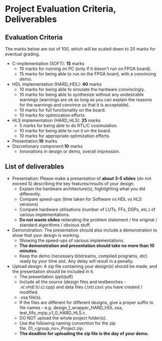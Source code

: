 # Project Evaluation Criteria, Deliverables

## Evaluation Criteria

The marks below are out of 100, which will be scaled down to 20 marks for eventual grading.

- C-implementation (SOFT): **15** marks
  - 10 marks for running on PC (only if it doesn't run on FPGA board).
  - 15 marks for being able to run on the FPGA board, with a convincing demo.
- HDL implementation (HARD_HDL): **40** marks
  - 10 marks for being able to simulate the hardware convincingly.
  - 10 marks for being able to synthesize without any undesirable warnings (warnings are ok as long as you can explain the reasons for the warnings and convince us that it is acceptable).
  - 10 marks for full functionality on the board.
  - 10 marks for optimization efforts.
- HLS implementation (HARD_HLS): **25** marks
  - 5 marks for being able to do RTL/C cosimulation.
  - 10 marks for being able to run it on the board.
  - 10 marks for appropriate optimization efforts.
- Presentation:**10** marks
- Discretionary component:**10** marks
  - Innovations in design or demo, overall impression.

## List of deliverables

- Presentation: Please make a presentation of **about 3-5 slides** (do not exceed 5) describing the key features/results of your design.
  - Explain the hardware architecture(s), highlighting what you did differently.
  - Compare speed-ups (time taken for Software vs HDL vs HLS versions)
  - Compare hardware utilisations (number of LUTs, FFs, DSPs, etc.) of various implementations.
  - **Do not waste slides** reiterating the problem statement / the original / standard algorithms / obvious stuff.
- Demonstration: The presentation should also include a demonstration to show that your design is working.
  - Showing the speed-ups of various implementations.
  - **The demonstration and presentation should take no more than 10 minutes.**
  - Keep the demo (necessary bitstreams, compiled programs, etc) ready by your time slot. Any delay will result in a penalty.
- Upload design: A zip file containing your design(s) should be made, and the presentation should be included in it.
  - The presentation (ppt/pdf)
  - Include all the source (design files and testbenches - .v/.vhd/.h/.c/.cpp) and data files (.txt/.csv) you have created / modified.
  - .xsa file(s).
  - If the files are different for different designs, give a proper suffix to file names - e.g. design_1_wrapper_HARD_HDL.xsa, test_fifo_myip_v1_0_HARD_HLS.c.
  - DO NOT upload the whole project folder(s).
  - Use the following naming convention for the zip file. 01_<group_no>_Project.zip.
  - **The deadline for uploading the zip file is the day of your demo.**
